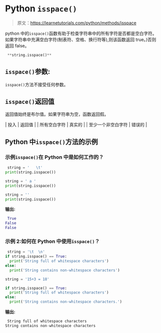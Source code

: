 # Python `isspace()`

> 原文：<https://learnetutorials.com/python/methods/isspace>

python 中的`isspace()`函数有助于检查字符串中的所有字符是否都是空白字符。如果字符串中充满空白字符(制表符、空格、换行符等),则该函数返回 true。)否则返回 false。

```py
 **string.isspace()** 

```

## `isspace()`参数:

`isspace()`方法不接受任何参数。

## `isspace()`返回值

返回值始终是布尔值。如果字符串为空，函数返回假。

| 投入 | 返回值 |
| 所有空白字符 | 真实的 |
| 至少一个非空白字符 | 错误的 |

## Python 中`isspace()`方法的示例

### 示例`isspace()`在 Python 中是如何工作的？

```py
 string = '   \t'
print(string.isspace())

string = ' a '
print(string.isspace())

string = ''
print(string.isspace()) 

```

**输出:**

```py
 True
False
False 
```

### 示例 2:如何在 Python 中使用`isspace()`？

```py
 string = '\t  \n'
if string.isspace() == True:
  print('String full of whitespace characters')
else:
  print('String contains non-whitespace characters')

string = '15+3 = 18'

if string.isspace() == True:
  print('String full of whitespace characters')
else:
  print('String contains non-whitespace characters.') 

```

**输出:**

```py
 String full of whitespace characters
String contains non-whitespace characters 
```